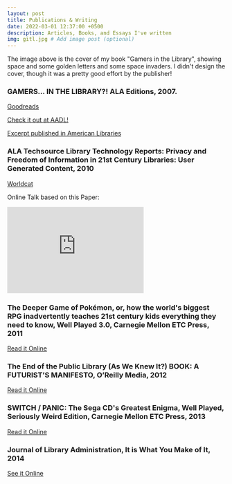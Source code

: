 ```yaml
---
layout: post
title: Publications & Writing
date: 2022-03-01 12:37:00 +0500
description: Articles, Books, and Essays I've written
img: gitl.jpg # Add image post (optional)
---
```

The image above is the cover of my book "Gamers in the Library", showing space and some golden letters and some space invaders. I didn't design the cover, though it was a pretty good effort by the publisher!

### GAMERS... IN THE LIBRARY?! ALA Editions, 2007.
[Goodreads](https://www.goodreads.com/book/show/1714673.Gamers_in_the_Library_)

[Check it out at AADL!](https://aadl.org/catalog/record/10002755)

[Excerpt published in American Libraries](https://www.jstor.org/stable/27771178)

### ALA Techsource Library Technology Reports: Privacy and Freedom of Information in 21st Century Libraries: User Generated Content, 2010
[Worldcat](https://www.worldcat.org/title/privacy-and-freedom-of-information-in-21st-century-libraries/oclc/720396720)

Online Talk based on this Paper:
<iframe width="315" height="200" src="https://www.youtube.com/embed/cgw0IVSJsII" title="YouTube video player" frameborder="0" allow="accelerometer; autoplay; clipboard-write; encrypted-media; gyroscope; picture-in-picture" allowfullscreen></iframe>

### The Deeper Game of Pokémon, or, how the world's biggest RPG inadvertently teaches 21st century kids everything they need to know, Well Played 3.0, Carnegie Mellon ETC Press, 2011
[Read it Online](https://dl.acm.org/doi/10.5555/2031858.2031859)

### The End of the Public Library (As We Knew It?) BOOK: A FUTURIST’S MANIFESTO, O’Reilly Media, 2012
[Read it Online](https://book.pressbooks.com/chapter/ann-arbour-district-library-eli-neiburger)

### SWITCH / PANIC: The Sega CD's Greatest Enigma, Well Played, Seriously Weird Edition, Carnegie Mellon ETC Press, 2013
[Read it Online](https://www.academia.edu/13749180/Well_Played_Seriously_Weird_Edition)

### Journal of Library Administration, It is What You Make of It, 2014
[See it Online](https://www.tandfonline.com/doi/full/10.1080/01930826.2014.953392)
